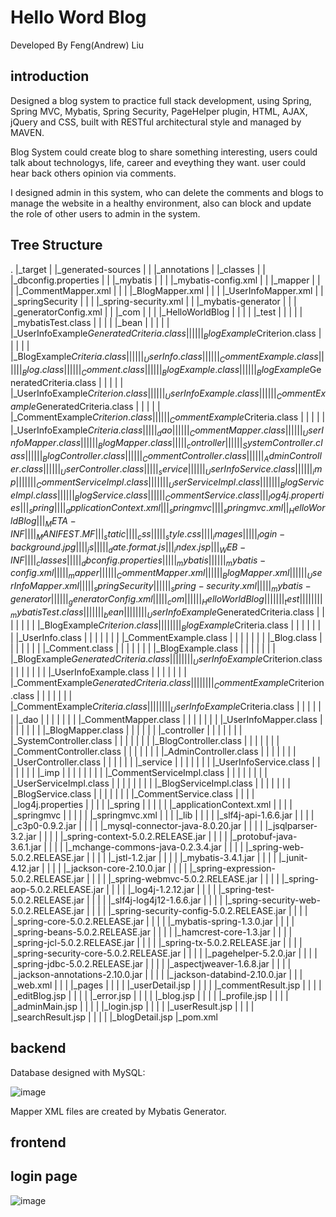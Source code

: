 # Hello Word Blog
Developed By Feng(Andrew) Liu
## introduction 
Designed a blog system to practice full stack development, using Spring, Spring MVC, Mybatis, Spring Security, PageHelper plugin, HTML, AJAX, jQuery and CSS, built with RESTful architectural style and managed by MAVEN.

Blog System could create blog to share something interesting, users could talk about technologys, life, career and eveything they want. user could hear back others opinion via comments.

I designed admin in this system, who can delete the comments and blogs to manage the website in a healthy environment, also can block and update the role of other users to admin in the system.

## Tree Structure
.
|_target
| |_generated-sources
| | |_annotations
| |_classes
| | |_dbconfig.properties
| | |_mybatis
| | | |_mybatis-config.xml
| | |_mapper
| | | |_CommentMapper.xml
| | | |_BlogMapper.xml
| | | |_UserInfoMapper.xml
| | |_springSecurity
| | | |_spring-security.xml
| | |_mybatis-generator
| | | |_generatorConfig.xml
| | |_com
| | | |_HelloWorldBlog
| | | | |_test
| | | | | |_mybatisTest.class
| | | | |_bean
| | | | | |_UserInfoExample$GeneratedCriteria.class
| | | | | |_BlogExample$Criterion.class
| | | | | |_BlogExample$Criteria.class
| | | | | |_UserInfo.class
| | | | | |_CommentExample.class
| | | | | |_Blog.class
| | | | | |_Comment.class
| | | | | |_BlogExample.class
| | | | | |_BlogExample$GeneratedCriteria.class
| | | | | |_UserInfoExample$Criterion.class
| | | | | |_UserInfoExample.class
| | | | | |_CommentExample$GeneratedCriteria.class
| | | | | |_CommentExample$Criterion.class
| | | | | |_CommentExample$Criteria.class
| | | | | |_UserInfoExample$Criteria.class
| | | | |_dao
| | | | | |_CommentMapper.class
| | | | | |_UserInfoMapper.class
| | | | | |_BlogMapper.class
| | | | |_controller
| | | | | |_SystemController.class
| | | | | |_BlogController.class
| | | | | |_CommentController.class
| | | | | |_AdminController.class
| | | | | |_UserController.class
| | | | |_service
| | | | | |_UserInfoService.class
| | | | | |_imp
| | | | | | |_CommentServiceImpl.class
| | | | | | |_UserServiceImpl.class
| | | | | | |_BlogServiceImpl.class
| | | | | |_BlogService.class
| | | | | |_CommentService.class
| | |_log4j.properties
| | |_spring
| | | |_applicationContext.xml
| | |_springmvc
| | | |_springmvc.xml
| |_HelloWorldBlog
| | |_META-INF
| | | |_MANIFEST.MF
| | |_static
| | | |_css
| | | | |_style.css
| | | |_images
| | | | |_login-background.jpg
| | | |_js
| | | | |_date.format.js
| | |_index.jsp
| | |_WEB-INF
| | | |_classes
| | | | |_dbconfig.properties
| | | | |_mybatis
| | | | | |_mybatis-config.xml
| | | | |_mapper
| | | | | |_CommentMapper.xml
| | | | | |_BlogMapper.xml
| | | | | |_UserInfoMapper.xml
| | | | |_springSecurity
| | | | | |_spring-security.xml
| | | | |_mybatis-generator
| | | | | |_generatorConfig.xml
| | | | |_com
| | | | | |_HelloWorldBlog
| | | | | | |_test
| | | | | | | |_mybatisTest.class
| | | | | | |_bean
| | | | | | | |_UserInfoExample$GeneratedCriteria.class
| | | | | | | |_BlogExample$Criterion.class
| | | | | | | |_BlogExample$Criteria.class
| | | | | | | |_UserInfo.class
| | | | | | | |_CommentExample.class
| | | | | | | |_Blog.class
| | | | | | | |_Comment.class
| | | | | | | |_BlogExample.class
| | | | | | | |_BlogExample$GeneratedCriteria.class
| | | | | | | |_UserInfoExample$Criterion.class
| | | | | | | |_UserInfoExample.class
| | | | | | | |_CommentExample$GeneratedCriteria.class
| | | | | | | |_CommentExample$Criterion.class
| | | | | | | |_CommentExample$Criteria.class
| | | | | | | |_UserInfoExample$Criteria.class
| | | | | | |_dao
| | | | | | | |_CommentMapper.class
| | | | | | | |_UserInfoMapper.class
| | | | | | | |_BlogMapper.class
| | | | | | |_controller
| | | | | | | |_SystemController.class
| | | | | | | |_BlogController.class
| | | | | | | |_CommentController.class
| | | | | | | |_AdminController.class
| | | | | | | |_UserController.class
| | | | | | |_service
| | | | | | | |_UserInfoService.class
| | | | | | | |_imp
| | | | | | | | |_CommentServiceImpl.class
| | | | | | | | |_UserServiceImpl.class
| | | | | | | | |_BlogServiceImpl.class
| | | | | | | |_BlogService.class
| | | | | | | |_CommentService.class
| | | | |_log4j.properties
| | | | |_spring
| | | | | |_applicationContext.xml
| | | | |_springmvc
| | | | | |_springmvc.xml
| | | |_lib
| | | | |_slf4j-api-1.6.6.jar
| | | | |_c3p0-0.9.2.jar
| | | | |_mysql-connector-java-8.0.20.jar
| | | | |_jsqlparser-3.2.jar
| | | | |_spring-context-5.0.2.RELEASE.jar
| | | | |_protobuf-java-3.6.1.jar
| | | | |_mchange-commons-java-0.2.3.4.jar
| | | | |_spring-web-5.0.2.RELEASE.jar
| | | | |_jstl-1.2.jar
| | | | |_mybatis-3.4.1.jar
| | | | |_junit-4.12.jar
| | | | |_jackson-core-2.10.0.jar
| | | | |_spring-expression-5.0.2.RELEASE.jar
| | | | |_spring-webmvc-5.0.2.RELEASE.jar
| | | | |_spring-aop-5.0.2.RELEASE.jar
| | | | |_log4j-1.2.12.jar
| | | | |_spring-test-5.0.2.RELEASE.jar
| | | | |_slf4j-log4j12-1.6.6.jar
| | | | |_spring-security-web-5.0.2.RELEASE.jar
| | | | |_spring-security-config-5.0.2.RELEASE.jar
| | | | |_spring-core-5.0.2.RELEASE.jar
| | | | |_mybatis-spring-1.3.0.jar
| | | | |_spring-beans-5.0.2.RELEASE.jar
| | | | |_hamcrest-core-1.3.jar
| | | | |_spring-jcl-5.0.2.RELEASE.jar
| | | | |_spring-tx-5.0.2.RELEASE.jar
| | | | |_spring-security-core-5.0.2.RELEASE.jar
| | | | |_pagehelper-5.2.0.jar
| | | | |_spring-jdbc-5.0.2.RELEASE.jar
| | | | |_aspectjweaver-1.6.8.jar
| | | | |_jackson-annotations-2.10.0.jar
| | | | |_jackson-databind-2.10.0.jar
| | | |_web.xml
| | | |_pages
| | | | |_userDetail.jsp
| | | | |_commentResult.jsp
| | | | |_editBlog.jsp
| | | | |_error.jsp
| | | | |_blog.jsp
| | | | |_profile.jsp
| | | | |_adminMain.jsp
| | | | |_login.jsp
| | | | |_userResult.jsp
| | | | |_searchResult.jsp
| | | | |_blogDetail.jsp
|_pom.xml

## backend
Database designed with MySQL:

![image](https://github.com/fengliu1227/HelloWorldBlog/blob/master/eer.jpg)

Mapper XML files are created by Mybatis Generator.


## frontend
## login page
![image](https://github.com/fengliu1227/HelloWorldBlog/blob/master/login.jpg)

